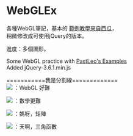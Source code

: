# WebGLEx #

各種WebGL筆記，基本的 <a href="https://ithelp.ithome.com.tw/users/20140099/ironman/3929">範例教學來自西瓜</a>，</br>
稍微修改成可使用jQuery的版本。

進度：多個圖形。

Some WebGL practice with <a href="https://ithelp.ithome.com.tw/users/20140099/ironman/3929">PastLeo's Examples</a></br>
Added jQuery-3.6.1.min.js

===========我是分割線=============
<br/>
<img src="https://avatars.githubusercontent.com/u/109783490?s=96&v=4" /> ：WebGL 好難

<img src="https://avatars.githubusercontent.com/u/109783490?s=96&v=4" /> ：數學更難

<img src="https://avatars.githubusercontent.com/u/109783490?s=96&v=4" /> ：媽呀，矩陣

<img src="https://avatars.githubusercontent.com/u/109783490?s=96&v=4" /> ：天啊，三角函數
